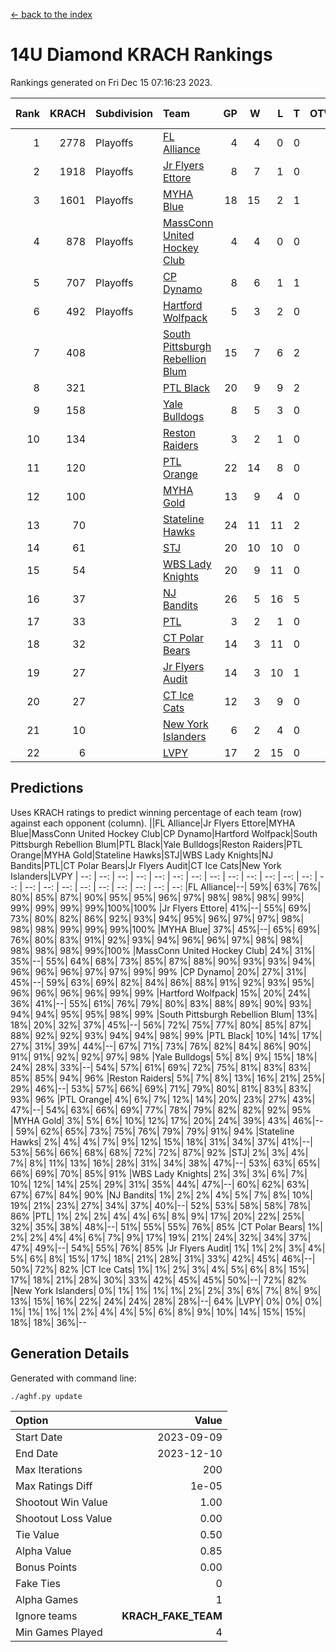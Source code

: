 [<- back to the index](readme.md)
# 14U Diamond KRACH Rankings
Rankings generated on Fri Dec 15 07:16:23 2023.

Rank|KRACH|Subdivision|Team|GP|W|L|T|OTW|OTL|SoS|Exp Wins|Win Diff
---:|---:|:---|:---|---:|---:|---:|---:|---:|---:|---:|---:|---:
1|2778|Playoffs|[FL Alliance](https://gamesheetstats.com/seasons/3663/teams/156905/schedule)|4|4|0|0|0|0|91|4.8|-0.0
2|1918|Playoffs|[Jr Flyers Ettore](https://gamesheetstats.com/seasons/3663/teams/140817/schedule)|8|7|1|0|0|1|350|7.9|0.0
3|1601|Playoffs|[MYHA Blue](https://gamesheetstats.com/seasons/3663/teams/140816/schedule)|18|15|2|1|2|0|323|16.4|0.0
4|878|Playoffs|[MassConn United Hockey Club](https://gamesheetstats.com/seasons/3663/teams/140810/schedule)|4|4|0|0|0|0|27|4.9|0.0
5|707|Playoffs|[CP Dynamo](https://gamesheetstats.com/seasons/3663/teams/140823/schedule)|8|6|1|1|0|0|282|7.4|0.0
6|492|Playoffs|[Hartford Wolfpack](https://gamesheetstats.com/seasons/3663/teams/140814/schedule)|5|3|2|0|0|1|455|3.9|0.0
7|408||[South Pittsburgh Rebellion Blum](https://gamesheetstats.com/seasons/3663/teams/140812/schedule)|15|7|6|2|0|0|670|8.9|0.0
8|321||[PTL Black](https://gamesheetstats.com/seasons/3663/teams/140815/schedule)|20|9|9|2|0|0|776|10.8|-0.0
9|158||[Yale Bulldogs](https://gamesheetstats.com/seasons/3663/teams/156906/schedule)|8|5|3|0|1|0|127|5.9|0.0
10|134||[Reston Raiders](https://gamesheetstats.com/seasons/3663/teams/140829/schedule)|3|2|1|0|0|0|119|2.9|0.0
11|120||[PTL Orange](https://gamesheetstats.com/seasons/3663/teams/140821/schedule)|22|14|8|0|1|1|141|14.9|0.0
12|100||[MYHA Gold](https://gamesheetstats.com/seasons/3663/teams/140824/schedule)|13|9|4|0|0|1|54|9.9|0.0
13|70||[Stateline Hawks](https://gamesheetstats.com/seasons/3663/teams/140813/schedule)|24|11|11|2|1|1|237|12.9|0.0
14|61||[STJ](https://gamesheetstats.com/seasons/3663/teams/140822/schedule)|20|10|10|0|1|0|164|10.9|0.0
15|54||[WBS Lady Knights](https://gamesheetstats.com/seasons/3663/teams/140825/schedule)|20|9|11|0|0|0|320|9.9|0.0
16|37||[NJ Bandits](https://gamesheetstats.com/seasons/3663/teams/140811/schedule)|26|5|16|5|0|0|458|8.4|0.0
17|33||[PTL](https://gamesheetstats.com/seasons/3663/teams/140827/schedule)|3|2|1|0|0|0|19|2.9|0.0
18|32||[CT Polar Bears](https://gamesheetstats.com/seasons/3663/teams/140818/schedule)|14|3|11|0|0|0|505|3.9|0.0
19|27||[Jr Flyers Audit](https://gamesheetstats.com/seasons/3663/teams/140819/schedule)|14|3|10|1|0|0|158|4.4|0.0
20|27||[CT Ice Cats](https://gamesheetstats.com/seasons/3663/teams/140826/schedule)|12|3|9|0|0|1|318|3.9|0.0
21|10||[New York Islanders](https://gamesheetstats.com/seasons/3663/teams/140832/schedule)|6|2|4|0|0|0|34|2.9|0.0
22|6||[LVPY](https://gamesheetstats.com/seasons/3663/teams/140820/schedule)|17|2|15|0|0|0|56|2.9|0.0

## Predictions
Uses KRACH ratings to predict winning percentage of each team (row) against each opponent (column).
||FL Alliance|Jr Flyers Ettore|MYHA Blue|MassConn United Hockey Club|CP Dynamo|Hartford Wolfpack|South Pittsburgh Rebellion Blum|PTL Black|Yale Bulldogs|Reston Raiders|PTL Orange|MYHA Gold|Stateline Hawks|STJ|WBS Lady Knights|NJ Bandits|PTL|CT Polar Bears|Jr Flyers Audit|CT Ice Cats|New York Islanders|LVPY
| --: | --: | --: | --: | --: | --: | --: | --: | --: | --: | --: | --: | --: | --: | --: | --: | --: | --: | --: | --: | --: | --: | --: 
|FL Alliance|--| 59%| 63%| 76%| 80%| 85%| 87%| 90%| 95%| 95%| 96%| 97%| 98%| 98%| 98%| 99%| 99%| 99%| 99%| 99%|100%|100%
|Jr Flyers Ettore| 41%|--| 55%| 69%| 73%| 80%| 82%| 86%| 92%| 93%| 94%| 95%| 96%| 97%| 97%| 98%| 98%| 98%| 99%| 99%| 99%|100%
|MYHA Blue| 37%| 45%|--| 65%| 69%| 76%| 80%| 83%| 91%| 92%| 93%| 94%| 96%| 96%| 97%| 98%| 98%| 98%| 98%| 98%| 99%|100%
|MassConn United Hockey Club| 24%| 31%| 35%|--| 55%| 64%| 68%| 73%| 85%| 87%| 88%| 90%| 93%| 93%| 94%| 96%| 96%| 96%| 97%| 97%| 99%| 99%
|CP Dynamo| 20%| 27%| 31%| 45%|--| 59%| 63%| 69%| 82%| 84%| 86%| 88%| 91%| 92%| 93%| 95%| 96%| 96%| 96%| 96%| 99%| 99%
|Hartford Wolfpack| 15%| 20%| 24%| 36%| 41%|--| 55%| 61%| 76%| 79%| 80%| 83%| 88%| 89%| 90%| 93%| 94%| 94%| 95%| 95%| 98%| 99%
|South Pittsburgh Rebellion Blum| 13%| 18%| 20%| 32%| 37%| 45%|--| 56%| 72%| 75%| 77%| 80%| 85%| 87%| 88%| 92%| 92%| 93%| 94%| 94%| 98%| 99%
|PTL Black| 10%| 14%| 17%| 27%| 31%| 39%| 44%|--| 67%| 71%| 73%| 76%| 82%| 84%| 86%| 90%| 91%| 91%| 92%| 92%| 97%| 98%
|Yale Bulldogs|  5%|  8%|  9%| 15%| 18%| 24%| 28%| 33%|--| 54%| 57%| 61%| 69%| 72%| 75%| 81%| 83%| 83%| 85%| 85%| 94%| 96%
|Reston Raiders|  5%|  7%|  8%| 13%| 16%| 21%| 25%| 29%| 46%|--| 53%| 57%| 66%| 69%| 71%| 79%| 80%| 81%| 83%| 83%| 93%| 96%
|PTL Orange|  4%|  6%|  7%| 12%| 14%| 20%| 23%| 27%| 43%| 47%|--| 54%| 63%| 66%| 69%| 77%| 78%| 79%| 82%| 82%| 92%| 95%
|MYHA Gold|  3%|  5%|  6%| 10%| 12%| 17%| 20%| 24%| 39%| 43%| 46%|--| 59%| 62%| 65%| 73%| 75%| 76%| 79%| 79%| 91%| 94%
|Stateline Hawks|  2%|  4%|  4%|  7%|  9%| 12%| 15%| 18%| 31%| 34%| 37%| 41%|--| 53%| 56%| 66%| 68%| 68%| 72%| 72%| 87%| 92%
|STJ|  2%|  3%|  4%|  7%|  8%| 11%| 13%| 16%| 28%| 31%| 34%| 38%| 47%|--| 53%| 63%| 65%| 66%| 69%| 70%| 85%| 91%
|WBS Lady Knights|  2%|  3%|  3%|  6%|  7%| 10%| 12%| 14%| 25%| 29%| 31%| 35%| 44%| 47%|--| 60%| 62%| 63%| 67%| 67%| 84%| 90%
|NJ Bandits|  1%|  2%|  2%|  4%|  5%|  7%|  8%| 10%| 19%| 21%| 23%| 27%| 34%| 37%| 40%|--| 52%| 53%| 58%| 58%| 78%| 86%
|PTL|  1%|  2%|  2%|  4%|  4%|  6%|  8%|  9%| 17%| 20%| 22%| 25%| 32%| 35%| 38%| 48%|--| 51%| 55%| 55%| 76%| 85%
|CT Polar Bears|  1%|  2%|  2%|  4%|  4%|  6%|  7%|  9%| 17%| 19%| 21%| 24%| 32%| 34%| 37%| 47%| 49%|--| 54%| 55%| 76%| 85%
|Jr Flyers Audit|  1%|  1%|  2%|  3%|  4%|  5%|  6%|  8%| 15%| 17%| 18%| 21%| 28%| 31%| 33%| 42%| 45%| 46%|--| 50%| 72%| 82%
|CT Ice Cats|  1%|  1%|  2%|  3%|  4%|  5%|  6%|  8%| 15%| 17%| 18%| 21%| 28%| 30%| 33%| 42%| 45%| 45%| 50%|--| 72%| 82%
|New York Islanders|  0%|  1%|  1%|  1%|  1%|  2%|  2%|  3%|  6%|  7%|  8%|  9%| 13%| 15%| 16%| 22%| 24%| 24%| 28%| 28%|--| 64%
|LVPY|  0%|  0%|  0%|  1%|  1%|  1%|  1%|  2%|  4%|  4%|  5%|  6%|  8%|  9%| 10%| 14%| 15%| 15%| 18%| 18%| 36%|--

## Generation Details

Generated with command line:
```
./aghf.py update
```

| Option | Value |
| :----- | ----: |
| Start Date | 2023-09-09 |
| End Date | 2023-12-10 |
| Max Iterations | 200 |
| Max Ratings Diff | 1e-05 |
| Shootout Win Value | 1.00 |
| Shootout Loss Value | 0.00 |
| Tie Value | 0.50 |
| Alpha Value | 0.85 |
| Bonus Points | 0.00 |
| Fake Ties | 0 |
| Alpha Games | 1 |
| Ignore teams | __KRACH_FAKE_TEAM__ |
| Min Games Played | 4 |

